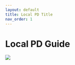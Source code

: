 ```yaml
---
layout: default
title: Local PD Title
nav_order: 1
---
```

# Local PD Guide
![]("./img/Local%20PD%20Photo.png")
